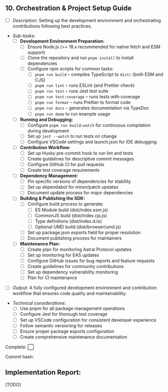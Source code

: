 ## **10. Orchestration & Project Setup Guide**  
   - [ ] *Description*: Setting up the development environment and orchestrating contributions following best practices.

   - *Sub-tasks*: 
     - [ ] **Development Environment Preparation:**  
       - [ ] Ensure Node.js (>= 18.x recommended for native fetch and ESM support)  
       - [ ] Clone the repository and run `pnpm install` to install dependencies  
       - [ ] Configure npm scripts for common tasks:
         - [ ] `pnpm run build` – compiles TypeScript to `dist/` (both ESM and CJS)
         - [ ] `pnpm run lint` – runs ESLint (and Prettier check)
         - [ ] `pnpm run test` – runs Jest test suite
         - [ ] `pnpm run test:coverage` – runs tests with coverage
         - [ ] `pnpm run format` – runs Prettier to format code
         - [ ] `pnpm run docs` – generates documentation via TypeDoc
         - [ ] `pnpm run demo` to run example usage

     - [ ] **Running and Debugging:**  
       - [ ] Configure `pnpm run build:watch` for continuous compilation during development
       - [ ] Set up `jest --watch` to run tests on change
       - [ ] Configure VSCode settings and launch.json for IDE debugging

     - [ ] **Contribution Workflow:**  
       - [ ] Set up Husky pre-commit hook to run lint and tests
       - [ ] Create guidelines for descriptive commit messages
       - [ ] Configure GitHub CI for pull requests
       - [ ] Create test coverage requirements

     - [ ] **Dependency Management:**  
       - [ ] Pin specific versions of dependencies for stability
       - [ ] Set up dependabot for minor/patch updates
       - [ ] Document update process for major dependencies

     - [ ] **Building & Publishing the SDK:**  
       - [ ] Configure build process to generate:
         - [ ] ES Module build (dist/index.esm.js)
         - [ ] CommonJS build (dist/index.cjs.js)
         - [ ] Type definitions (dist/index.d.ts)
         - [ ] Optional UMD build (dist/browser/umd.js)
       - [ ] Set up package.json exports field for proper resolution
       - [ ] Document publishing process for maintainers

     - [ ] **Maintenance Plan:**  
       - [ ] Create plan for monitoring Astral Protocol updates
       - [ ] Set up monitoring for EAS updates
       - [ ] Configure GitHub issues for bug reports and feature requests
       - [ ] Create guidelines for community contributions
       - [ ] Set up dependency vulnerability monitoring
       - [ ] Plan for CI maintenance

   - [ ] *Output*: A fully configured development environment and contribution workflow that ensures code quality and maintainability.

   - *Technical considerations*: 
     - [ ] Use pnpm for all package management operations
     - [ ] Configure Jest for thorough test coverage
     - [ ] Set up VSCode configuration for consistent developer experience
     - [ ] Follow semantic versioning for releases
     - [ ] Ensure proper package exports configuration
     - [ ] Create comprehensive maintenance documentation

Complete: ⬜️

Commit hash: <todo>

## Implementation Report:

[TODO]